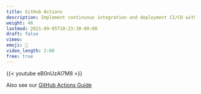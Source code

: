 ```yaml
---
title: GitHub Actions
description: Implement continuous integration and deployment CI/CD with GitHub Actions
weight: 46
lastmod: 2021-09-05T10:23:30-09:00
draft: false
vimeo: 
emoji: 🦾
video_length: 2:00
free: true
---
```


<div class="vid-center">
{{< youtube eB0nUzAI7M8 >}}
</div>


Also see our [GitHub Actions Guide](/lessons/five-useful-github-actions-examples/)